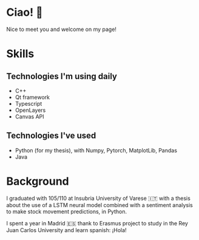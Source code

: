 # Ciao! 👋
Nice to meet you and welcome on my page!

# Skills

## Technologies I'm using daily
- C++
- Qt framework
- Typescript
- OpenLayers
- Canvas API

## Technologies I've used
- Python (for my thesis), with Numpy, Pytorch, MatplotLib, Pandas
- Java
  
# Background
I graduated with 105/110 at Insubria University of Varese 🇮🇹 with a thesis about the use of a LSTM neural model combined with a sentiment analysis to make stock movement predictions, in Python.

I spent a year in Madrid 🇪🇸 thank to Erasmus project to study in the Rey Juan Carlos University and learn spanish: ¡Hola!
